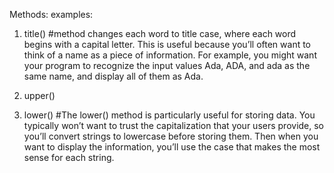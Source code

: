 Methods:
examples: 
1. title() #method changes each word to title case, where each word begins with a capital letter. This is useful because you’ll often want to think of a name as a piece of information. For example, you might want your program to recognize the input values Ada, ADA, and ada as the same name, and display all of them as Ada.
   
2. upper() 
3. lower() #The lower() method is particularly useful for storing data. You typically won’t want to trust the capitalization that your users provide, so you’ll convert strings to lowercase before storing them. Then when you want to display the information, you’ll use the case that makes the most sense for each string.
   
